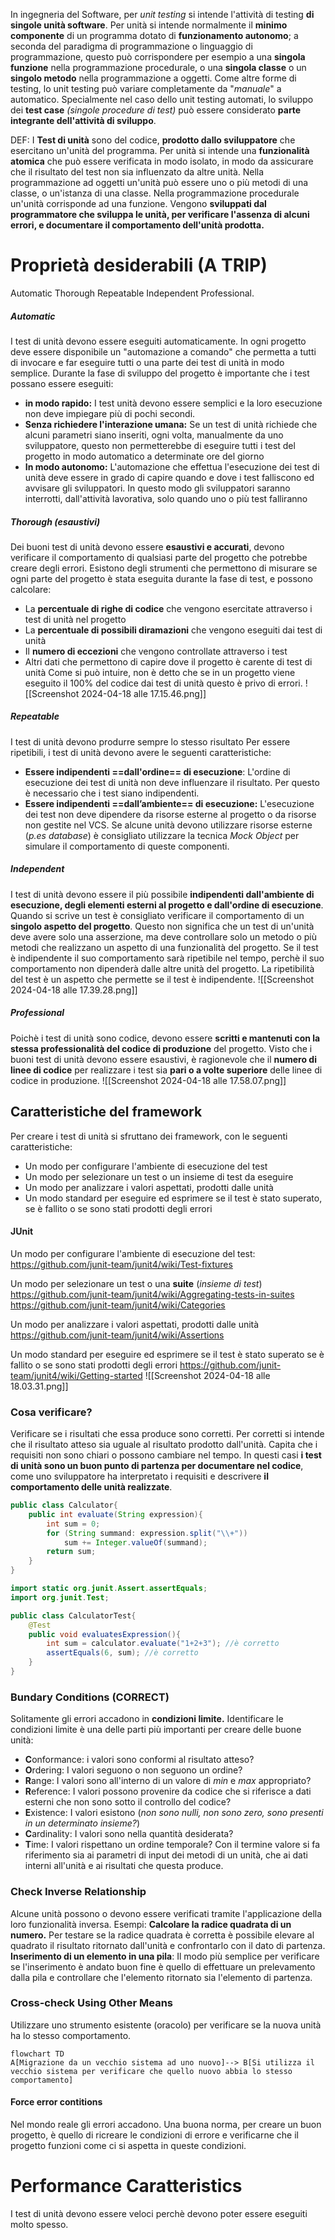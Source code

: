 In ingegneria del Software, per *unit testing* si intende l'attività di testing **di singole unità software**. Per unità si intende normalmente il **minimo componente** di un programma dotato di **funzionamento autonomo**; a seconda del paradigma di programmazione o linguaggio di programmazione, questo può corrispondere per esempio a una **singola funzione** nella programmazione procedurale, o una **singola classe** o un **singolo metodo** nella programmazione a oggetti.
Come altre forme di testing, lo unit testing può variare completamente da "*manuale*" a automatico. Specialmente nel caso dello unit testing automati, lo sviluppo dei **test case** _(singole procedure di test)_ può essere considerato **parte integrante dell'attività di sviluppo**.

DEF:
I **Test di unità** sono del codice, **prodotto dallo sviluppatore** che esercitano un'unità del programma. Per unità si intende una **funzionalità atomica** che può essere verificata in modo isolato, in modo da assicurare che il risultato del test non sia influenzato da altre unità. Nella programmazione ad oggetti un'unità può essere uno o più metodi di una classe, o un'istanza di una classe. Nella programmazione procedurale un'unità corrisponde ad una funzione.
Vengono **sviluppati dal programmatore che sviluppa le unità, per verificare l'assenza di alcuni errori, e documentare il comportamento dell'unità prodotta.**
# Proprietà desiderabili (A TRIP)
Automatic Thorough Repeatable Independent Professional.
##### Automatic
I test di unità devono essere eseguiti automaticamente. In ogni progetto deve essere disponibile un "automazione a comando" che permetta a tutti di invocare e far eseguire tutti o una parte dei test di unità in modo semplice.
Durante la fase di sviluppo del progetto è importante che i test possano essere eseguiti:
- **in modo rapido:** I test unità devono essere semplici e la loro esecuzione non deve impiegare più di pochi secondi.
- **Senza richiedere l'interazione umana:** Se un test di unità richiede che alcuni parametri siano inseriti, ogni volta, manualmente da uno sviluppatore, questo non permetterebbe di eseguire tutti i test del progetto in modo automatico a determinate ore del giorno
- **In modo autonomo:** L'automazione che effettua l'esecuzione dei test di unità deve essere in grado di capire quando e dove i test falliscono ed avvisare gli sviluppatori. In questo modo gli sviluppatori saranno interrotti, dall'attività lavorativa, solo quando uno o più test falliranno
##### Thorough (esaustivi)
Dei buoni test di unità devono essere **esaustivi e accurati**, devono verificare il comportamento di qualsiasi parte del progetto che potrebbe creare degli errori.
Esistono degli strumenti che permettono di misurare se ogni parte del progetto è stata eseguita durante la fase di test, e possono calcolare:
- La **percentuale di righe di codice** che vengono esercitate attraverso i test di unità nel progetto
- La **percentuale di possibili diramazioni** che vengono eseguiti dai test di unità 
- Il **numero di eccezioni** che vengono controllate attraverso i test
- Altri dati che permettono di capire dove il progetto è carente di test di unità
Come si può intuire, non è detto che se in un progetto viene eseguito il 100% del codice dai test di unità questo è privo di errori.
![[Screenshot 2024-04-18 alle 17.15.46.png]]
##### Repeatable
I test di unità devono produrre sempre lo stesso risultato
Per essere ripetibili, i test di unità devono avere le seguenti caratteristiche:
- **Essere indipendenti ==dall'ordine== di esecuzione**: L'ordine di esecuzione dei test di unità non deve influenzare il risultato. Per questo è necessario che i test siano indipendenti.
- **Essere indipendenti ==dall’ambiente== di esecuzione:** L'esecuzione dei test non deve dipendere da risorse esterne al progetto o da risorse non gestite nel VCS. Se alcune unità devono utilizzare risorse esterne (*p.es database*) è consigliato utilizzare la tecnica *Mock Object* per simulare il comportamento di queste componenti.
##### Independent
I test di unità devono essere il più possibile **indipendenti dall'ambiente di esecuzione, degli elementi esterni al progetto e dall'ordine di esecuzione**. Quando si scrive un test è consigliato verificare il comportamento di un **singolo aspetto del progetto**. Questo non significa che un test di un'unità deve avere solo una asserzione, ma deve controllare solo un metodo o più metodi che realizzano un aspetto di una funzionalità del progetto.
Se il test è indipendente il suo comportamento sarà ripetibile nel tempo, perchè il suo comportamento non dipenderà dalle altre unità del progetto. La ripetibilità del test è un aspetto che permette se il test è indipendente.
![[Screenshot 2024-04-18 alle 17.39.28.png]]
##### Professional
Poichè i test di unità sono codice, devono essere **scritti e mantenuti con la stessa professionalità del codice di produzione** del progetto.
Visto che i buoni test di unità devono essere esaustivi, è ragionevole che il **numero di linee di codice** per realizzare i test sia **pari o a volte superiore** delle linee di codice in produzione.
![[Screenshot 2024-04-18 alle 17.58.07.png]]
## Caratteristiche del framework
Per creare i test di unità si sfruttano dei framework, con le seguenti caratteristiche:
- Un modo per configurare l'ambiente di esecuzione del test
- Un modo per selezionare un test o un insieme di test da eseguire
- Un modo per analizzare i valori aspettati, prodotti dalle unità
- Un modo standard per eseguire ed esprimere se il test è stato superato, se è fallito o se sono stati prodotti degli errori
#### JUnit
Un modo per configurare l'ambiente di esecuzione del test:
https://github.com/junit-team/junit4/wiki/Test-fixtures

Un modo per selezionare un test o una **suite** (*insieme di test*)
https://github.com/junit-team/junit4/wiki/Aggregating-tests-in-suites
https://github.com/junit-team/junit4/wiki/Categories

Un modo per analizzare i valori aspettati, prodotti dalle unità
https://github.com/junit-team/junit4/wiki/Assertions

Un modo standard per eseguire ed esprimere se il test è stato superato se è fallito o se sono stati prodotti degli errori
https://github.com/junit-team/junit4/wiki/Getting-started
![[Screenshot 2024-04-18 alle 18.03.31.png]]
### Cosa verificare?
Verificare se i risultati che essa produce sono corretti. Per corretti si intende che il risultato atteso sia uguale al risultato prodotto dall'unità.
Capita che i requisiti non sono chiari o possono cambiare nel tempo. In questi casi **i test di unità sono un buon punto di partenza per documentare nel codice**, come uno sviluppatore ha interpretato i requisiti e descrivere **il comportamento delle unità realizzate**.
```Java
public class Calculator{
	public int evaluate(String expression){
		int sum = 0;
		for (String summand: expression.split("\\+"))
			sum += Integer.valueOf(summand);
		return sum;
	}
}
```
```Java
import static org.junit.Assert.assertEquals;
import org.junit.Test;

public class CalculatorTest{
	@Test
	public void evaluatesExpression(){
		int sum = calculator.evaluate("1+2+3"); //è corretto 
		assertEquals(6, sum); //è corretto
	}
}
```
### Bundary Conditions (CORRECT)
Solitamente gli errori accadono in **condizioni limite.** Identificare le condizioni limite è una delle parti più importanti per creare delle buone unità:
- **C**onformance: i valori sono conformi al risultato atteso?
- **O**rdering: I valori seguono o non seguono un ordine?
- **R**ange: I valori sono all'interno di un valore di _min_ e _max_ appropriato?
- **R**eference: I valori possono provenire da codice che si riferisce a dati esterni che non sono sotto il controllo del codice?
- **E**xistence: I valori esistono (*non sono nulli, non sono zero, sono presenti in un determinato insieme?*)
- **C**ardinality: I valori sono nella quantità desiderata?
- **T**ime: I valori rispettano un ordine temporale?
Con il termine valore si fa riferimento sia ai parametri di input dei metodi di un unità, che ai dati interni all'unità e ai risultati che questa produce.
### Check Inverse Relationship
Alcune unità possono o devono essere verificati tramite l'applicazione della loro funzionalità inversa.
Esempi:
**Calcolare la radice quadrata di un numero.** Per testare se la radice quadrata è corretta è possibile elevare al quadrato il risultato ritornato dall'unità e confrontarlo con il dato di partenza.
**Inserimento di un elemento in una pila**: Il modo più semplice per verificare se l'inserimento è andato buon fine è quello di effettuare un prelevamento dalla pila e controllare che l'elemento ritornato sia l'elemento di partenza.
### Cross-check Using Other Means
Utilizzare uno strumento esistente (oracolo) per verificare se la nuova unità ha lo stesso comportamento.
```mermaid
flowchart TD
A[Migrazione da un vecchio sistema ad uno nuovo]--> B[Si utilizza il vecchio sistema per verificare che quello nuovo abbia lo stesso comportamento]
```
#### Force error contitions
Nel mondo reale gli errori accadono. Una buona norma, per creare un buon progetto, è quello di ricreare le condizioni di errore e verificarne che il progetto funzioni come ci si aspetta in queste condizioni.

# Performance Caratteristics
I test di unità devono essere veloci perchè devono poter essere eseguiti molto spesso.
